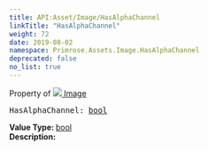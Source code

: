 ```yaml
---
title: API:Asset/Image/HasAlphaChannel
linkTitle: "HasAlphaChannel"
weight: 72
date: 2019-08-02
namespace: Primrose.Assets.Image.HasAlphaChannel
deprecated: false
no_list: true
---
```

Property of <a href="/docs/api-reference/Class/Image"><img src="/icons/silk/default.png"/>&nbsp;Image</a>
<pre class="method-declaration">
HasAlphaChannel: <a class="type" href="/docs/api-reference/System/Primitives#boolean">bool</a></pre>
<b>Value Type: </b>
<a class="type" href="/docs/api-reference/System/Primitives#boolean">bool</a>
<br/>
<b>Description: </b>